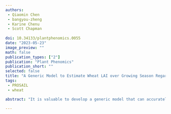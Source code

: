 ```yaml
---
authors:
 - Qiaomin Chen
 - bangyou-zheng
 - Karine Chenu
 - Scott Chapman 
 
doi: 10.34133/plantphenomics.0055
date: "2023-05-23"
image_preview: ""
math: false
publication_types: ["2"]
publication: "Plant Phenomics"
publication_short: ""
selected: false
title: "A Generic Model to Estimate Wheat LAI over Growing Season Regardless of the Soil-Type Background"
tags: 
 - PROSAIL
 - wheat

abstract: "It is valuable to develop a generic model that can accurately estimate the leaf area index (LAI) of wheat from unmanned aerial vehicle-based multispectral data for diverse soil backgrounds without any ground calibration. To achieve this objective, 2 strategies were investigated to improve our existing random forest regression (RFR) model, which was trained with simulations from a radiative transfer model (PROSAIL). The 2 strategies consisted of (a) broadening the reflectance domain of soil background to generate training data and (b) finding an appropriate set of indicators (band reflectance and/or vegetation indices) as inputs of the RFR model. The RFR models were tested in diverse soils representing varying soil types in Australia. Simulation analysis indicated that adopting both strategies resulted in a generic model that can provide accurate estimation for wheat LAI and is resistant to changes in soil background. From validation on 2 years of field trials, this model achieved high prediction accuracy for LAI over the entire crop cycle (LAI up to 7 m2 m−2) (root mean square error (RMSE): 0.23 to 0.89 m2 m−2), including for sparse canopy (LAI less than 0.3 m2 m−2) grown on different soil types (RMSE: 0.02 to 0.25 m2 m−2). The model reliably captured the seasonal pattern of LAI dynamics for different treatments in terms of genotypes, plant densities, and water–nitrogen managements (correlation coefficient: 0.82 to 0.98). With appropriate adaptations, this framework can be adjusted to any type of sensors to estimate various traits for various species (including but not limited to LAI of wheat) in associated disciplines, e.g., crop breeding, precision agriculture, etc."

---
```

